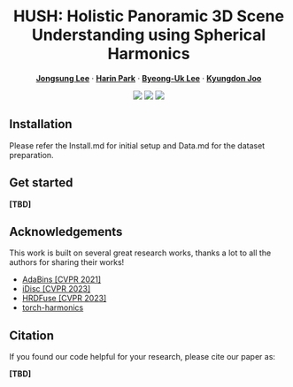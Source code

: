 <p align="center">

  <h1 align="center">HUSH: Holistic Panoramic 3D Scene Understanding using Spherical Harmonics</h1>

  <p align="center">
    <a href="https://github.com/Syniez" rel="external nofollow noopener" target="_blank"><strong>Jongsung Lee</strong></a>
    ·
    <a href="https://github.com/Harin99" rel="external nofollow noopener" target="_blank"><strong>Harin Park</strong></a>
    ·
    <a href="https://sites.google.com/view/bulee" rel="external nofollow noopener" target="_blank"><strong>Byeong-Uk Lee</strong></a>
    ·
    <a href="https://vision3d-lab.github.io/" rel="external nofollow noopener" target="_blank"><strong>Kyungdon Joo</strong></a>
  </p>

<div align='center'>
  <a href='https://arxiv.org/pdf/XXXX.XXXXX'><img src='https://img.shields.io/badge/Paper-Arxiv-red'></a>
  <a href='https://vision3d-lab.github.io/hush/'><img src='https://img.shields.io/badge/Project-Page-blue'></a>
  <a href='https://github.com/vision3d-lab/HUSH'><img src='https://img.shields.io/badge/Video-E33122?logo=Youtube'></a>
</div>

## Installation
Please refer the Install.md for initial setup and Data.md for the dataset preparation.

## Get started
**[TBD]**


## Acknowledgements
This work is built on several great research works, thanks a lot to all the authors for sharing their works!
- [AdaBins [CVPR 2021]](https://github.com/shariqfarooq123/AdaBins)
- [iDisc [CVPR 2023]](https://github.com/SysCV/idisc)
- [HRDFuse [CVPR 2023]](https://github.com/haoai-1997/HRDFuse)
- [torch-harmonics](https://github.com/NVIDIA/torch-harmonics)


## Citation
If you found our code helpful for your research, please cite our paper as:

**[TBD]**
